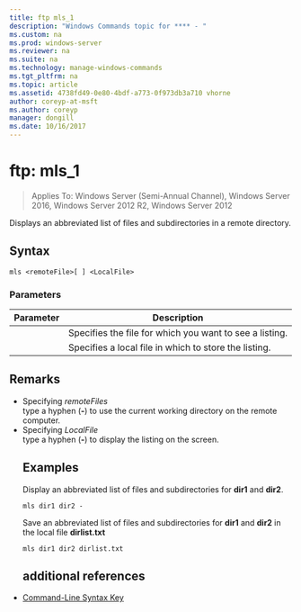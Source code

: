 ```yaml
---
title: ftp mls_1
description: "Windows Commands topic for **** - "
ms.custom: na
ms.prod: windows-server
ms.reviewer: na
ms.suite: na
ms.technology: manage-windows-commands
ms.tgt_pltfrm: na
ms.topic: article
ms.assetid: 4738fd49-0e80-4bdf-a773-0f973db3a710 vhorne
author: coreyp-at-msft
ms.author: coreyp
manager: dongill
ms.date: 10/16/2017
---
```

# ftp: mls_1

>Applies To: Windows Server (Semi-Annual Channel), Windows Server 2016, Windows Server 2012 R2, Windows Server 2012

Displays an abbreviated list of files and subdirectories in a remote directory.   
## Syntax  
```  
mls <remoteFile>[ ] <LocalFile>  
```  
### Parameters  

|  Parameter   |                       Description                       |
|--------------|---------------------------------------------------------|
| <remoteFile> | Specifies the file for which you want to see a listing. |
| <LocalFile>  |  Specifies a local file in which to store the listing.  |

## Remarks  
- Specifying *remoteFiles*  
  type a hyphen (**-**) to use the current working directory on the remote computer.  
- Specifying *LocalFile*  
  type a hyphen (**-**) to display the listing on the screen.  
  ## <a name="BKMK_Examples"></a>Examples  
  Display an abbreviated list of files and subdirectories for **dir1** and **dir2**.  
  ```  
  mls dir1 dir2 -  
  ```  
  Save an abbreviated list of files and subdirectories for **dir1** and **dir2** in the local file **dirlist.txt**  
  ```  
  mls dir1 dir2 dirlist.txt   
  ```  
  ## additional references  
- [Command-Line Syntax Key](command-line-syntax-key.md)  
